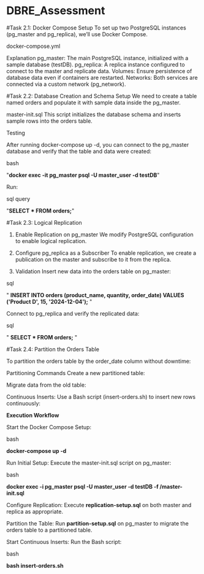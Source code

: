 # DBRE_Assessment

#Task 2.1: Docker Compose Setup
To set up two PostgreSQL instances (pg_master and pg_replica), we’ll use Docker Compose.

docker-compose.yml

Explanation
pg_master: The main PostgreSQL instance, initialized with a sample database (testDB).
pg_replica: A replica instance configured to connect to the master and replicate data.
Volumes: Ensure persistence of database data even if containers are restarted.
Networks: Both services are connected via a custom network (pg_network).

#Task 2.2: Database Creation and Schema Setup
We need to create a table named orders and populate it with sample data inside the pg_master.

master-init.sql
This script initializes the database schema and inserts sample rows into the orders table.

Testing

After running docker-compose up -d, you can connect to the pg_master database and verify that the table and data were created:

bash

  "**docker exec -it pg_master psql -U master_user -d testDB**"

Run:

sql query

   "**SELECT * FROM orders;**"


#Task 2.3: Logical Replication
1. Enable Replication on pg_master
We modify PostgreSQL configuration to enable logical replication.

2. Configure pg_replica as a Subscriber
To enable replication, we create a publication on the master and subscribe to it from the replica.


3. Validation
Insert new data into the orders table on pg_master:

sql

" **INSERT INTO orders (product_name, quantity, order_date) VALUES ('Product D', 15, '2024-12-04');** "

Connect to pg_replica and verify the replicated data:

sql

" **SELECT * FROM orders;** " 


#Task 2.4: Partition the Orders Table

To partition the orders table by the order_date column without downtime:

Partitioning Commands
Create a new partitioned table:


Migrate data from the old table:

Continuous Inserts: Use a Bash script (insert-orders.sh) to insert new rows continuously:







**Execution Workflow**


Start the Docker Compose Setup:

bash

**docker-compose up -d**

Run Initial Setup: Execute the master-init.sql script on pg_master:

bash

**docker exec -i pg_master psql -U master_user -d testDB -f /master-init.sql**

Configure Replication: Execute **replication-setup.sql** on both master and replica as appropriate.

Partition the Table: Run **partition-setup.sql** on pg_master to migrate the orders table to a partitioned table.

Start Continuous Inserts: Run the Bash script:

bash

**bash insert-orders.sh**
